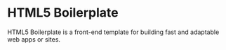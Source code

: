 # HTML5 Boilerplate

HTML5 Boilerplate is a front-end template for building fast and adaptable web apps or sites.

